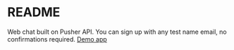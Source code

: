 # README

Web chat built on Pusher API. You can sign up with any test name email, no confirmations required.
[Demo app](https://webchatty.herokuapp.com)